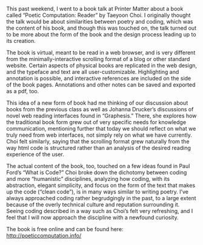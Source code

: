 This past weekend, I went to a book talk at Printer Matter about a book called “Poetic Computation: Reader” by Taeyoon Choi. I originally thought the talk would be about similarities between poetry and coding, which was the content of his book, and though this was touched on, the talk turned out to be more about the form of the book and the design process leading up to its creation. 

The book is virtual, meant to be read in a web browser, and is very different from the minimally-interactive scrolling format of a blog or other standard website. Certain aspects of physical books are replicated in the web design, and the typeface and text are all user-customizable. Highlighting and annotation is possible, and interactive references are included on the side of the book pages. Annotations and other notes can be saved and exported as a pdf, too. 

This idea of a new form of book had me thinking of our discussion about books from the previous class as well as Johanna Drucker’s discussions of novel web reading interfaces found in “Graphesis.” There, she explores how the traditional book form grew out of very specific needs for knowledge communication, mentioning further that today we should reflect on what we truly need from web interfaces, not simply rely on what we have currently. Choi felt similarly, saying that the scrolling format grew naturally from the way html code is structured rather than an analysis of the desired reading experience of the user. 

The actual content of the book, too, touched on a few ideas found in Paul Ford’s “What is Code?” Choi broke down the dichotomy between coding and more “humanistic” disciplines, analyzing how coding, with its abstraction, elegant simplicity, and focus on the form of the text that makes up the code (“clean code”), is in many ways similar to writing poetry. I’ve always approached coding rather begrudgingly in the past, to a large extent because of the overly technical culture and reputation surrounding it. Seeing coding described in a way such as Choi’s felt very refreshing, and I feel that I will now approach the discipline with a newfound curiosity. 

The book is free online and can be found here: http://poeticcomputation.info/
